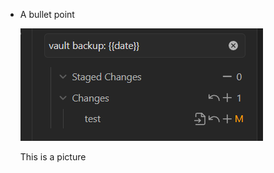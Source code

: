 - A bullet point
  
  ![Pasted image 20240905140005](_attachments/Pasted%20image%2020240905140005.png)
  
  This is a picture